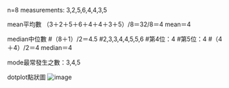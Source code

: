 n=8 measurements: 3,2,5,6,4,4,3,5

mean平均數
（3＋2＋5＋6＋4＋4＋3＋5）/8＝32/8＝4
mean＝4

median中位數
#（8＋1）/2＝4.5
#2,3,3,4,4,5,5,6
#第4位：4
#第5位：4
#（4＋4）/2＝4
median＝4

mode最常發生之數：3,4,5

dotplot點狀圖
![image](https://github.com/user-attachments/assets/16de6062-2e33-4b9f-945f-04602a9bbcdd)

